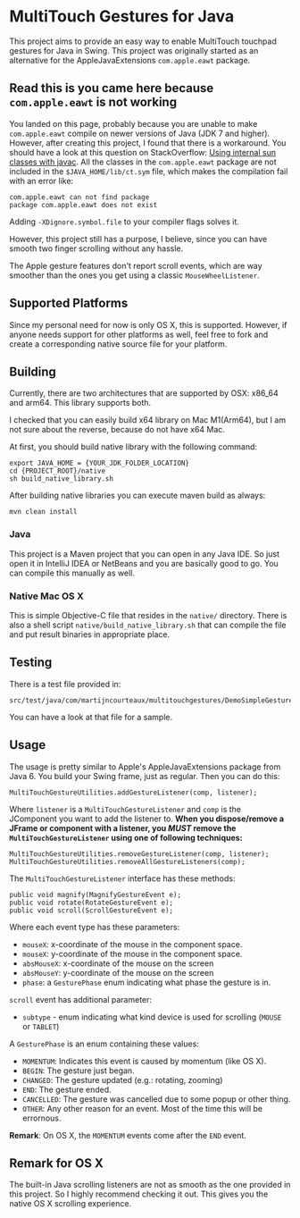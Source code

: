 
MultiTouch Gestures for Java
============================

This project aims to provide an easy way to enable MultiTouch touchpad gestures for Java in Swing. This project
was originally started as an alternative for the AppleJavaExtensions `com.apple.eawt` package.

Read this is you came here because `com.apple.eawt` is not working
------------------------------------------------------------------

You landed on this page, probably because you are unable to make `com.apple.eawt` compile
on newer versions of Java (JDK 7 and higher). However, after creating this project, I found that there is
a workaround. You should have a look at this question on StackOverflow:
[Using internal sun classes with javac](https://stackoverflow.com/questions/4065401/using-internal-sun-classes-with-javac).
All the classes in the `com.apple.eawt` package are not included in the `$JAVA_HOME/lib/ct.sym` file, which makes
the compilation fail with an error like: 

    com.apple.eawt can not find package
    package com.apple.eawt does not exist

Adding `-XDignore.symbol.file` to your compiler flags solves it.

However, this project still has a purpose, I believe, since you can have smooth two finger scrolling without any hassle.

The Apple gesture features don't report scroll events, which are way smoother than the ones you get using
a classic `MouseWheelListener`.


Supported Platforms
-------------------
Since my personal need for now is only OS X, this is supported. However, if anyone needs support
for other platforms as well, feel free to fork and create a corresponding native source file for
your platform.


Building
--------

Currently, there are two architectures that are supported by OSX: x86_64 and arm64. This library supports both.

I checked that you can easily build x64 library on Mac M1(Arm64), but I am not sure about the reverse, because do not have x64 Mac.

At first, you should build native library with the following command:

```
export JAVA_HOME = {YOUR_JDK_FOLDER_LOCATION}
cd {PROJECT_ROOT}/native
sh build_native_library.sh
```

After building native libraries you can execute maven build as always: 
```
mvn clean install
```

### Java
This project is a Maven project that you can open in any Java IDE. So just open it in IntelliJ IDEA or NetBeans
and you are basically good to go. You can compile this manually as well.

### Native Mac OS X
This is simple Objective-C file that resides in the `native/` directory. There is also a shell script `native/build_native_library.sh` that can compile the file and put result binaries in appropriate place.

Testing
-------
There is a test file provided in:

    src/test/java/com/martijncourteaux/multitouchgestures/DemoSimpleGestures.java

You can have a look at that file for a sample.

Usage
-----
The usage is pretty similar to Apple's AppleJavaExtensions package from Java 6. You build your
Swing frame, just as regular. Then you can do this:

    MultiTouchGestureUtilities.addGestureListener(comp, listener);

Where `listener` is a `MultiTouchGestureListener` and `comp` is the JComponent you want to add
the listener to. **When you dispose/remove a JFrame or component with a listener, you *MUST*
remove the `MultiTouchGestureListener` using one of following techniques:**

    MultiTouchGestureUtilities.removeGestureListener(comp, listener);
    MultiTouchGestureUtilities.removeAllGestureListeners(comp);

The `MultiTouchGestureListener` interface has these methods:

    public void magnify(MagnifyGestureEvent e);
    public void rotate(RotateGestureEvent e);
    public void scroll(ScrollGestureEvent e);

Where each event type has these parameters:

 - `mouseX`: x-coordinate of the mouse in the component space.
 - `mouseX`: y-coordinate of the mouse in the component space.
 - `absMouseX`: x-coordinate of the mouse on the screen
 - `absMouseY`: y-coordinate of the mouse on the screen
 - `phase`: a `GesturePhase` enum indicating what phase the gesture is in.

`scroll` event has additional parameter:
 - `subtype` - enum indicating what kind device is used for scrolling (`MOUSE` or `TABLET`)

A `GesturePhase` is an enum containing these values:

 - `MOMENTUM`: Indicates this event is caused by momentum (like OS X).
 - `BEGIN`: The gesture just began.
 - `CHANGED`: The gesture updated (e.g.: rotating, zooming)
 - `END`: The gesture ended.
 - `CANCELLED`: The gesture was cancelled due to some popup or other thing.
 - `OTHER`: Any other reason for an event. Most of the time this will be errornous.

**Remark**: On OS X, the `MOMENTUM` events come after the `END` event.

Remark for OS X
---------------
The built-in Java scrolling listeners are not as smooth as the one provided in this project.
So I highly recommend checking it out. This gives you the native OS X scrolling experience.



